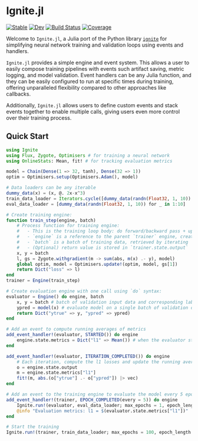 # Ignite.jl

[![Stable](https://img.shields.io/badge/docs-stable-blue.svg)](https://jondeuce.github.io/Ignite.jl/stable/)
[![Dev](https://img.shields.io/badge/docs-dev-blue.svg)](https://jondeuce.github.io/Ignite.jl/dev/)
[![Build Status](https://github.com/jondeuce/Ignite.jl/actions/workflows/CI.yml/badge.svg?branch=main)](https://github.com/jondeuce/Ignite.jl/actions/workflows/CI.yml?query=branch%3Amain)
[![Coverage](https://codecov.io/gh/jondeuce/Ignite.jl/branch/main/graph/badge.svg)](https://codecov.io/gh/jondeuce/Ignite.jl)

Welcome to `Ignite.jl`, a Julia port of the Python library [`ignite`](https://github.com/pytorch/ignite) for simplifying neural network training and validation loops using events and handlers.

`Ignite.jl` provides a simple engine and event system. This allows a user to easily compose training pipelines with events such artifact saving, metric logging, and model validation. Event handlers can be any Julia function, and they can be easily configured to run at specific times during training, offering unparalleled flexibility compared to other approaches like callbacks.

Additionally, `Ignite.jl` allows users to define custom events and stack events together to enable multiple calls, giving users even more control over their training process.

## Quick Start

```julia
using Ignite
using Flux, Zygote, Optimisers # for training a neural network
using OnlineStats: Mean, fit! # for tracking evaluation metrics

model = Chain(Dense(1 => 32, tanh), Dense(32 => 1))
optim = Optimisers.setup(Optimisers.Adam(), model)

# Data loaders can be any iterable
dummy_data(x) = (x, @. 2x-x^3)
train_data_loader = Iterators.cycle([dummy_data(randn(Float32, 1, 10)) for _ in 1:1000]) # iterator can be infinite
eval_data_loader = [dummy_data(randn(Float32, 1, 10)) for _ in 1:10]

# Create training engine:
function train_step(engine, batch)
    # Process function for training engine:
    #   - This is the training loop body: do forward/backward pass + update models here
    #   - `engine` is a reference to the parent `trainer` engine, created below
    #   - `batch` is a batch of training data, retrieved by iterating `train_data_loader`
    #   - (Optional) return value is stored in `trainer.state.output`
    x, y = batch
    l, gs = Zygote.withgradient(m -> sum(abs, m(x) .- y), model)
    global optim, model = Optimisers.update!(optim, model, gs[1])
    return Dict("loss" => l)
end
trainer = Engine(train_step)

# Create evaluation engine with one call using `do` syntax:
evaluator = Engine() do engine, batch
    x, y = batch # batch of validation input data and corresponding labels
    ypred = model(x) # evaluate model on a single batch of validation data
    return Dict("ytrue" => y, "ypred" => ypred)
end

# Add an event to compute running averages of metrics
add_event_handler!(evaluator, STARTED()) do engine
    engine.state.metrics = Dict("l1" => Mean()) # when the evaluator starts, initialize the running mean
end

add_event_handler!(evaluator, ITERATION_COMPLETED()) do engine
    # Each iteration, compute the l1 losses and update the running average
    o = engine.state.output
    m = engine.state.metrics["l1"]
    fit!(m, abs.(o["ytrue"] .- o["ypred"]) |> vec)
end

# Add an event to the training engine to evaluate the model every 5 epochs:
add_event_handler!(trainer, EPOCH_COMPLETED(every = 5)) do engine
    Ignite.run!(evaluator, eval_data_loader; max_epochs = 1, epoch_length = 10)
    @info "Evaluation metrics: l1 = $(evaluator.state.metrics["l1"])"
end

# Start the training
Ignite.run!(trainer, train_data_loader; max_epochs = 100, epoch_length = 1_000)
```
